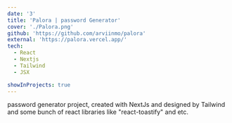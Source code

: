 ```yaml
---
date: '3'
title: 'Palora | password Generator'
cover: './Palora.png'
github: 'https://github.com/arviinmo/palora'
external: 'https://palora.vercel.app/'
tech:
  - React
  - Nextjs
  - Tailwind
  - JSX

showInProjects: true
---
```


password generator project, created with NextJs and designed by Tailwind and some bunch of react libraries like "react-toastify" and etc.

